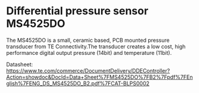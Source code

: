 # Differential pressure sensor MS4525DO

The MS4525DO is a small, ceramic based, PCB mounted pressure transducer
from TE Connectivity.The transducer creates a low cost, high performance
digital output pressure (14bit) and temperature (11bit).

Datasheet: https://www.te.com/commerce/DocumentDelivery/DDEController?Action=showdoc&DocId=Data+Sheet%7FMS4525DO%7FB2%7Fpdf%7FEnglish%7FENG_DS_MS4525DO_B2.pdf%7FCAT-BLPS0002
